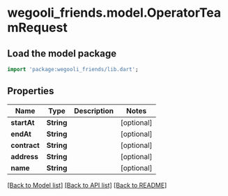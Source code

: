 # wegooli_friends.model.OperatorTeamRequest

## Load the model package

```dart
import 'package:wegooli_friends/lib.dart';
```

## Properties

| Name         | Type       | Description | Notes      |
| ------------ | ---------- | ----------- | ---------- |
| **startAt**  | **String** |             | [optional] |
| **endAt**    | **String** |             | [optional] |
| **contract** | **String** |             | [optional] |
| **address**  | **String** |             | [optional] |
| **name**     | **String** |             | [optional] |

[[Back to Model list]](../README.md#documentation-for-models)
[[Back to API list]](../README.md#documentation-for-api-endpoints)
[[Back to README]](../README.md)
